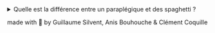 <details><summary>Quelle est la différence entre un paraplégique et des spaghetti ?</summary><p>:shipit: #### Les spaghetti bougent quand on les suce</p></details>

made with :purple_heart: by Guillaume Silvent, Anis Bouhouche & Clément Coquille
